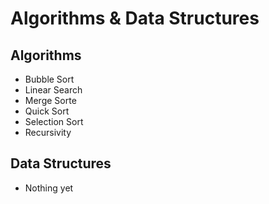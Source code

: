 # Algorithms & Data Structures

## Algorithms

-   Bubble Sort
-   Linear Search
-   Merge Sorte
-   Quick Sort
-   Selection Sort
-   Recursivity

## Data Structures

-   Nothing yet
